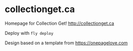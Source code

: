# collectionget.ca

Homepage for Collection Get! http://collectionget.ca

Deploy with `fly deploy`

Design based on a template from https://onepagelove.com
